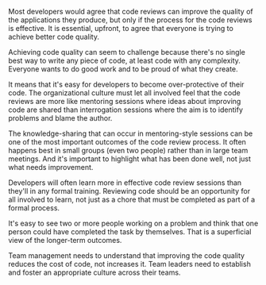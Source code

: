 Most developers would agree that code reviews can improve the quality of the applications they produce, but only if the process for the code reviews is effective. It is essential, upfront, to agree that everyone is trying to achieve better code quality.

Achieving code quality can seem to challenge because there's no single best way to write any piece of code, at least code with any complexity. Everyone wants to do good work and to be proud of what they create.

It means that it's easy for developers to become over-protective of their code. The organizational culture must let all involved feel that the code reviews are more like mentoring sessions where ideas about improving code are shared than interrogation sessions where the aim is to identify problems and blame the author.

The knowledge-sharing that can occur in mentoring-style sessions can be one of the most important outcomes of the code review process. It often happens best in small groups (even two people) rather than in large team meetings. And it's important to highlight what has been done well, not just what needs improvement.

Developers will often learn more in effective code review sessions than they'll in any formal training. Reviewing code should be an opportunity for all involved to learn, not just as a chore that must be completed as part of a formal process.

It's easy to see two or more people working on a problem and think that one person could have completed the task by themselves. That is a superficial view of the longer-term outcomes.

Team management needs to understand that improving the code quality reduces the cost of code, not increases it. Team leaders need to establish and foster an appropriate culture across their teams.
